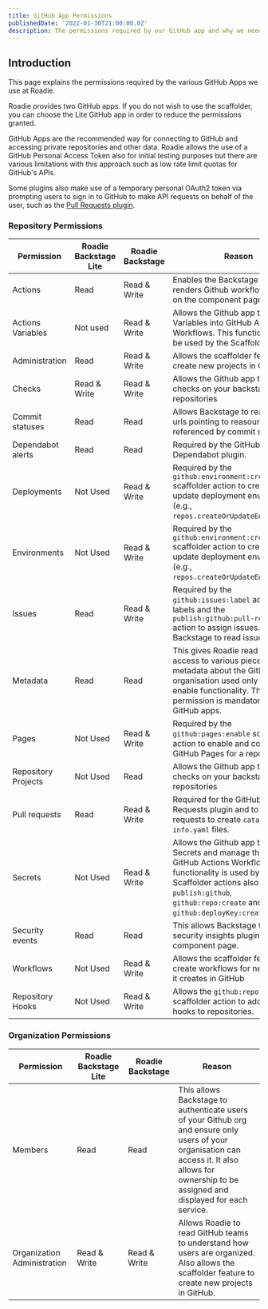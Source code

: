 ```yaml
---
title: GitHub App Permissions
publishedDate: '2022-01-30T21:00:00.0Z'
description: The permissions required by our GitHub app and why we need them.
---
```


## Introduction

This page explains the permissions required by the various GitHub Apps we use at Roadie.

Roadie provides two GitHub apps. If you do not wish to use the scaffolder, you can choose the Lite GitHub app in order to reduce the permissions granted.

GitHub Apps are the recommended way for connecting to GitHub and accessing private repositories and other data. Roadie allows the use of a GitHub Personal Access Token also for initial testing purposes but there are various limitations with this approach such as low rate limit quotas for GitHub's APIs.

Some plugins also make use of a temporary personal OAuth2 token via prompting users to sign in to GitHub to make API requests on behalf of the user, such as the [Pull Requests plugin](https://roadie.io/backstage/plugins/github-pull-requests/).

### Repository Permissions
| Permission | Roadie Backstage Lite | Roadie Backstage | Reason |
| --- | --- | --- | --- |
| Actions | Read | Read & Write | Enables the Backstage plugin that renders Github workflow actions on the component page. |
| Actions Variables | Not used | Read & Write | Allows the Github app to create Variables into GitHub Actions Workflows. This functionality can be used by the Scaffolder. |
| Administration | Read | Read & Write | Allows the scaffolder feature to create new projects in GitHub |
| Checks | Read & Write | Read & Write | Allows the Github app to run checks on your backstage repositories |
| Commit statuses | Read | Read | Allows Backstage to read GitHub urls pointing to reasources referenced by commit sha |
| Dependabot alerts | Read | Read | Required by the GitHub Dependabot plugin. |
| Deployments | Not Used | Read & Write | Required by the `github:environment:create` scaffolder action to create or update deployment environments (e.g., `repos.createOrUpdateEnvironment`). |
| Environments | Not Used | Read & Write | Required by the `github:environment:create` scaffolder action to create or update deployment environments (e.g., `repos.createOrUpdateEnvironment`). |
| Issues | Read | Read & Write | Required by the `github:issues:label` action to add labels and the `publish:github:pull-request` action to assign issues. Also allows Backstage to read issue stats. |
| Metadata | Read | Read | This gives Roadie read only access to various pieces of metadata about the GitHub organisation used only in order to enable functionality. This permission is mandatory for all GitHub apps. |
| Pages | Not Used | Read & Write | Required by the `github:pages:enable` scaffolder action to enable and configure GitHub Pages for a repository. |
| Repository Projects | Not Used | Read | Allows the Github app to run checks on your backstage repositories |
| Pull requests | Read | Read & Write | Required for the GitHub Pull Requests plugin and to open pull requests to create `catalog-info.yaml` files. |
| Secrets | Not Used | Read & Write | Allows the Github app to create Secrets and manage them for GitHub Actions Workflows. This functionality is used by some Scaffolder actions also - `publish:github`, `github:repo:create` and `github:deployKey:create`. |
| Security events | Read | Read | This allows Backstage to render a security insights plugin on the component page. |
| Workflows | Not Used | Read & Write | Allows the scaffolder feature to create workflows for new projects it creates in GitHub |
| Repository Hooks | Not Used | Read & Write | Allows the `github:repo:create` scaffolder action to add repository hooks to repositories. |

### Organization Permissions
| Permission | Roadie Backstage Lite | Roadie Backstage | Reason |
| --- | --- | --- | --- |
| Members | Read | Read | This allows Backstage to authenticate users of your Github org and ensure only users of your organisation can access it. It also allows for ownership to be assigned and displayed for each service. |
| Organization Administration | Read & Write | Read & Write | Allows Roadie to read GitHub teams to understand how users are organized. Also allows the scaffolder feature to create new projects in GitHub. |
